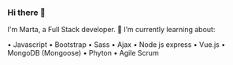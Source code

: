 ### Hi there 👋

I'm Marta, a Full Stack developer.
🌱 I’m currently learning about:

• Javascript
• Bootstrap
• Sass
• Ajax
• Node js express
• Vue.js
• MongoDB (Mongoose)
• Phyton
• Agile Scrum
<!--
**Martasanch/martasanch** is a ✨ _special_ ✨ repository because its `README.md` (this file) appears on your GitHub profile.



